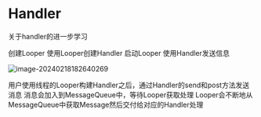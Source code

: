# Handler
关于handler的进一步学习

创建Looper
使用Looper创建Handler
启动Looper
使用Handler发送信息

![image-20240218182640269](C:\Users\29364\AppData\Roaming\Typora\typora-user-images\image-20240218182640269.png)

用户使用线程的Looper构建Handler之后，通过Handler的send和post方法发送消息
消息会加入到MessageQueue中，等待Looper获取处理
Looper会不断地从MessageQueue中获取Message然后交付给对应的Handler处理


